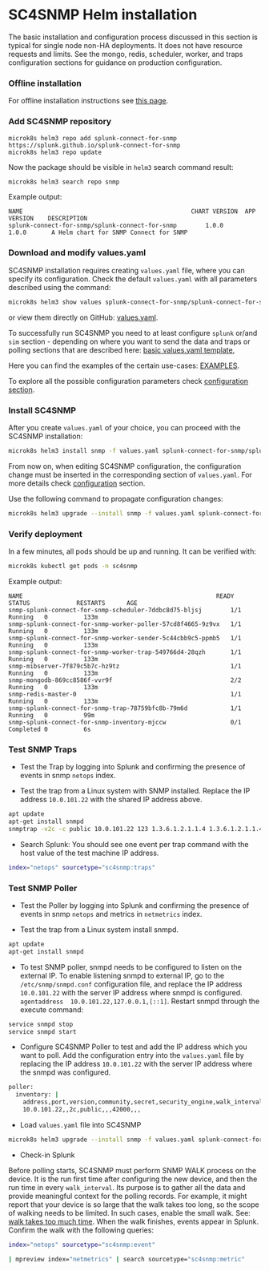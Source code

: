 # SC4SNMP Helm installation

The basic installation and configuration process discussed in this section is typical 
for single node non-HA deployments. It does not have resource requests and limits.
See the mongo, redis, scheduler, worker, and traps configuration sections for guidance
on production configuration.

### Offline installation

For offline installation instructions see [this page](../offlineinstallation/offline-sc4snmp.md).

### Add SC4SNMP repository
```
microk8s helm3 repo add splunk-connect-for-snmp https://splunk.github.io/splunk-connect-for-snmp
microk8s helm3 repo update
```
Now the package should be visible in `helm3` search command result:
``` bash
microk8s helm3 search repo snmp
```
Example output:
``` 
NAME                                               CHART VERSION  APP VERSION    DESCRIPTION                           
splunk-connect-for-snmp/splunk-connect-for-snmp        1.0.0        1.0.0       A Helm chart for SNMP Connect for SNMP
```

### Download and modify values.yaml

SC4SNMP installation requires creating `values.yaml` file, where you can specify its configuration.
Check the default `values.yaml` with all parameters described using the command:

```bash
microk8s helm3 show values splunk-connect-for-snmp/splunk-connect-for-snmp 
```

or view them directly on GitHub: [values.yaml](https://github.com/splunk/splunk-connect-for-snmp/blob/main/charts/splunk-connect-for-snmp/values.yaml).

To successfully run SC4SNMP you need to at least configure `splunk` or/and `sim` section - depending on where you want 
to send the data and traps or polling sections that are described here: [basic values.yaml template][basic_template_link],

Here you can find the examples of the certain use-cases: [EXAMPLES][examples_link].

To explore all the possible configuration parameters check [configuration section](../configuration/deployment-configuration.md).

### Install SC4SNMP
After you create `values.yaml` of your choice, you can proceed with the SC4SNMP installation:

``` bash
microk8s helm3 install snmp -f values.yaml splunk-connect-for-snmp/splunk-connect-for-snmp --namespace=sc4snmp --create-namespace
```

From now on, when editing SC4SNMP configuration, the configuration change must be
inserted in the corresponding section of `values.yaml`. For more details check [configuration](../configuration/deployment-configuration.md) section.

Use the following command to propagate configuration changes:
``` bash
microk8s helm3 upgrade --install snmp -f values.yaml splunk-connect-for-snmp/splunk-connect-for-snmp --namespace=sc4snmp --create-namespace
```

### Verify deployment
In a few minutes, all pods should be up and running. It can be verified with:
``` bash
microk8s kubectl get pods -n sc4snmp
```
Example output:
``` 
NAME                                                      READY   STATUS             RESTARTS      AGE
snmp-splunk-connect-for-snmp-scheduler-7ddbc8d75-bljsj        1/1     Running   0          133m
snmp-splunk-connect-for-snmp-worker-poller-57cd8f4665-9z9vx   1/1     Running   0          133m
snmp-splunk-connect-for-snmp-worker-sender-5c44cbb9c5-ppmb5   1/1     Running   0          133m
snmp-splunk-connect-for-snmp-worker-trap-549766d4-28qzh       1/1     Running   0          133m
snmp-mibserver-7f879c5b7c-hz9tz                               1/1     Running   0          133m
snmp-mongodb-869cc8586f-vvr9f                                 2/2     Running   0          133m
snmp-redis-master-0                                           1/1     Running   0          133m
snmp-splunk-connect-for-snmp-trap-78759bfc8b-79m6d            1/1     Running   0          99m
snmp-splunk-connect-for-snmp-inventory-mjccw                  0/1     Completed 0          6s
```

### Test SNMP Traps
- Test the Trap by logging into Splunk and confirming the presence of events
    in snmp `netops` index.

-   Test the trap from a Linux system with SNMP installed. Replace the IP address 
    `10.0.101.22` with the shared IP address above.

``` bash
apt update
apt-get install snmpd
snmptrap -v2c -c public 10.0.101.22 123 1.3.6.1.2.1.1.4 1.3.6.1.2.1.1.4 s test
```

-   Search Splunk: You should see one event per trap command with the host value of the
    test machine IP address.

``` bash
index="netops" sourcetype="sc4snmp:traps"
```

### Test SNMP Poller
- Test the Poller by logging into Splunk and confirming the presence of events
    in snmp `netops` and metrics in `netmetrics` index.

- Test the trap from a Linux system install snmpd.
    
``` bash
apt update
apt-get install snmpd
```

- To test SNMP poller, snmpd needs to be configured to listen on the external IP. To enable listening snmpd to external IP, go to the `/etc/snmp/snmpd.conf` configuration file, and replace the IP address `10.0.101.22` with the server IP address where snmpd is configured.
`agentaddress  10.0.101.22,127.0.0.1,[::1]`. Restart snmpd through the execute command:
``` bash
service snmpd stop
service snmpd start
```

- Configure SC4SNMP Poller to test and add the IP address which you want to poll. Add the configuration entry into the `values.yaml` file by 
replacing the IP address `10.0.101.22` with the server IP address where the snmpd was configured.
``` bash
poller:
  inventory: |
    address,port,version,community,secret,security_engine,walk_interval,profiles,smart_profiles,delete
    10.0.101.22,,2c,public,,,42000,,,
```

- Load `values.yaml` file into SC4SNMP

``` bash
microk8s helm3 upgrade --install snmp -f values.yaml splunk-connect-for-snmp/splunk-connect-for-snmp --namespace=sc4snmp --create-namespace
```

-   Check-in Splunk
 
Before polling starts, SC4SNMP must perform SNMP WALK process on the device. It is the run first time after configuring the new device, and then the run time in every `walk_interval`. 
Its purpose is to gather all the data and provide meaningful context for the polling records. For example, it might report that your device is so large that the walk takes too long, so the scope of walking needs to be limited.
In such cases, enable the small walk. See: [walk takes too much time](../../bestpractices/#walking-a-device-takes-too-much-time).
When the walk finishes, events appear in Splunk. Confirm the walk with the following queries:

``` bash
index="netops" sourcetype="sc4snmp:event"
```

``` bash
| mpreview index="netmetrics" | search sourcetype="sc4snmp:metric"
```

[examples_link]: https://github.com/splunk/splunk-connect-for-snmp/tree/main/examples
[basic_template_link]: https://github.com/splunk/splunk-connect-for-snmp/blob/main/examples/basic_template.md